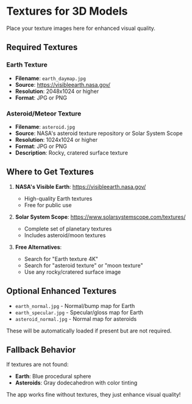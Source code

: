 # Textures for 3D Models

Place your texture images here for enhanced visual quality.

## Required Textures

### Earth Texture

- **Filename**: `earth_daymap.jpg`
- **Source**: https://visibleearth.nasa.gov/
- **Resolution**: 2048x1024 or higher
- **Format**: JPG or PNG

### Asteroid/Meteor Texture

- **Filename**: `asteroid.jpg`
- **Source**: NASA's asteroid texture repository or Solar System Scope
- **Resolution**: 1024x1024 or higher
- **Format**: JPG or PNG
- **Description**: Rocky, cratered surface texture

## Where to Get Textures

1. **NASA's Visible Earth**: https://visibleearth.nasa.gov/
   - High-quality Earth textures
   - Free for public use

2. **Solar System Scope**: https://www.solarsystemscope.com/textures/
   - Complete set of planetary textures
   - Includes asteroid/moon textures

3. **Free Alternatives**:
   - Search for "Earth texture 4K"
   - Search for "asteroid texture" or "moon texture"
   - Use any rocky/cratered surface image

## Optional Enhanced Textures

- `earth_normal.jpg` - Normal/bump map for Earth
- `earth_specular.jpg` - Specular/gloss map for Earth
- `asteroid_normal.jpg` - Normal map for asteroids

These will be automatically loaded if present but are not required.

## Fallback Behavior

If textures are not found:

- **Earth**: Blue procedural sphere
- **Asteroids**: Gray dodecahedron with color tinting

The app works fine without textures, they just enhance visual quality!
